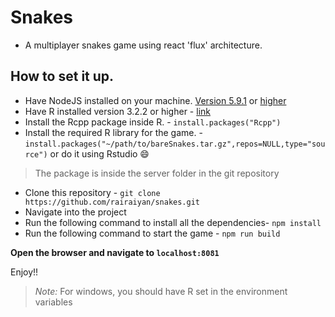 # Snakes
* A multiplayer snakes game using react 'flux' architecture.


## How to set it up.
* Have NodeJS installed on your machine. [Version 5.9.1](https://nodejs.org/download/release/v5.9.1/) or [higher](https://nodejs.org/en/download/)
* Have R installed version 3.2.2 or higher - [link](https://cran.r-project.org/bin/windows/base/)
* Install the Rcpp package inside R. - `install.packages("Rcpp")`
* Install the required R library for the game. - `install.packages("~/path/to/bareSnakes.tar.gz",repos=NULL,type="source")` or do it using Rstudio :smile:

> The package is inside the server folder in the git repository

* Clone this repository - `git clone https://github.com/rairaiyan/snakes.git`
* Navigate into the project
* Run the following command to install all the dependencies- `npm install`
* Run the following command to start the game - `npm run build`

**Open the browser and navigate to `localhost:8081`**

Enjoy!!

> *Note:* For windows, you should have R set in the environment variables
